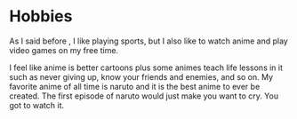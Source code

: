 # Hobbies

As I said before , I like playing sports, but I also like to watch anime and play video games on my free time.

I feel like anime is better cartoons plus some animes teach life lessons in it such as never giving up, know your friends and enemies, and so on. My favorite anime of all time is naruto and it is the best anime to ever be created. The first episode of naruto would just make you want to cry. You got to watch it.
